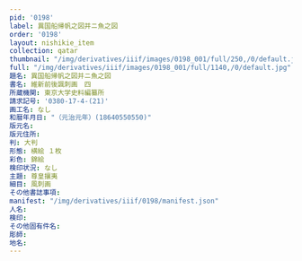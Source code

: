 ```yaml
---
pid: '0198'
label: 異国船帰帆之図并ニ魚之図
order: '0198'
layout: nishikie_item
collection: qatar
thumbnail: "/img/derivatives/iiif/images/0198_001/full/250,/0/default.jpg"
full: "/img/derivatives/iiif/images/0198_001/full/1140,/0/default.jpg"
題名: 異国船帰帆之図并ニ魚之図
書名: 維新前後諷刺画　四
所蔵機関: 東京大学史料編纂所
請求記号: '0380-17-4-(21)'
画工名: なし
和暦年月日: "（元治元年）(18640550550)"
版元名: 
版元住所: 
判: 大判
形態: 横絵 １枚
彩色: 錦絵
検印状況: なし
主題: 尊皇攘夷
細目: 風刺画
その他書誌事項: 
manifest: "/img/derivatives/iiif/0198/manifest.json"
人名: 
検印: 
その他固有件名: 
彫師: 
地名: 
---
```


